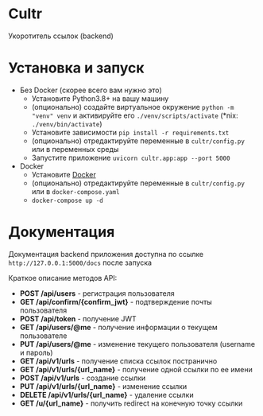 # Cultr
Укоротитель ссылок (backend)

# Установка и запуск
  - Без Docker (скорее всего вам нужно это)
    - Установите Python3.8+ на вашу машину
    - (опционально) создайте виртуальное окружение `python -m "venv" venv` и активируйте его `./venv/scripts/activate` (\*nix: `./venv/bin/activate`)
    - Установите зависимости `pip install -r requirements.txt`
    - (опционально) отредактируйте переменные в `cultr/config.py` или в переменных среды
    - Запустите приложение `uvicorn cultr.app:app --port 5000`
  - Docker
    - Установите [Docker](https://www.docker.com/)
    - (опционально) отредактируйте переменные в `cultr/config.py` или в `docker-compose.yaml`
    - `docker-compose up -d`

# Документация
Документация backend приложения доступна по ссылке `http://127.0.0.1:5000/docs` после запуска

Краткое описание методов API:
- **POST /api/users** - регистрация пользователя
- **GET /api/confirm/{confirm_jwt}** - подтверждение почты пользователя
- **POST /api/token** - получение JWT
- **GET /api/users/@me** - получение информации о текущем пользователе
- **PUT /api/users/@me** - изменение текущего пользователя (username и пароль)
- **GET /api/v1/urls** - получение списка ссылок постранично
- **GET /api/v1/urls/{url_name}** - получение одной ссылки по ее имени
- **POST /api/v1/urls** - создание ссылки
- **PUT /api/v1/urls/{url_name}** - изменение ссылки
- **DELETE /api/v1/urls/{url_name}** - удаление ссылки
- **GET /u/{url_name}** - получить redirect на конечную точку ссылки
